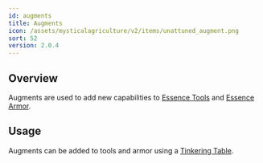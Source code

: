 ```yaml
---
id: augments
title: Augments
icon: /assets/mysticalagriculture/v2/items/unattuned_augment.png
sort: 52
version: 2.0.4
---
```


## Overview

Augments are used to add new capabilities to [Essence Tools](essence-tools.md) and [Essence Armor](essence-armor.md).

## Usage

Augments can be added to tools and armor using a [Tinkering Table](../blocks/tinkering-table.md).
